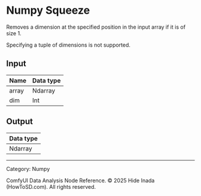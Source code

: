 # Numpy Squeeze
Removes a dimension at the specified position in the input array if it is of size 1.

Specifying a tuple of dimensions is not supported.

## Input
| Name | Data type |
|---|---|
| array | Ndarray |
| dim | Int |

## Output
| Data type |
|---|
| Ndarray |

<HR>
Category: Numpy

ComfyUI Data Analysis Node Reference. © 2025 Hide Inada (HowToSD.com). All rights reserved.
